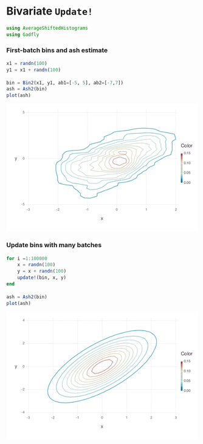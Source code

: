 
# Bivariate `Update!`

````julia
using AverageShiftedHistograms
using Gadfly
````





### First-batch bins and ash estimate
````julia
x1 = randn(100)
y1 = x1 + randn(100)

bin = Bin2(x1, y1, ab1=[-5, 5], ab2=[-7,7])
ash = Ash2(bin)
plot(ash)
````


![](figures/update2_2_1.png)



### Update bins with many batches
````julia
for i =1:100000
	x = randn(100)
	y = x + randn(100)
	update!(bin, x, y)
end

ash = Ash2(bin)
plot(ash)
````


![](figures/update2_3_1.png)
